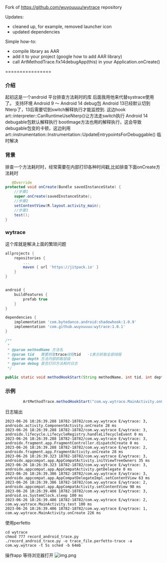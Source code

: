 Fork of https://github.com/wuyouuuu/wytrace repository

Updates:
- cleaned up, for example, removed launcher icon
- updated dependencies

Simple how-to:
- compile library as AAR
- add it to your project (google how to add AAR library)
- call ArtMethodTrace.fix14debugApp(this) in your Application.onCreate()

================

### 介绍
起初这是一个android 平台排查方法耗时的库
后面我用他来代替systrace使用了。
支持环境
Android 9 ～ Android 14 debug包
Android 13已经默认切到Nterp了，13后需要切到switch解释执行才能监控到. 这边hook art::interpreter::CanRuntimeUseNterp()让方法走switch执行
Android 14 debugable包默认解释执行 bootImage方法也用的解释执行，这会导致debugable包变的卡顿，这边利用art::instrumentation::Instrumentation::UpdateEntrypointsForDebuggable() 临时解决

### 背景
排查一个方法耗时时，经常需要在内部打印各种时间戳,比如排查下面onCreate方法耗时
```java
   @Override
protected void onCreate(Bundle savedInstanceState) {
    //步骤1
    super.onCreate(savedInstanceState);
    //步骤2
    setContentView(R.layout.activity_main);
    //步骤3
    test();
}

```
### wytrace
这个库就是解决上面的繁琐问题


```groovy
allprojects {
    repositories {
        ...
        maven { url 'https://jitpack.io' }
    }
}
```

```groovy

android {
    buildFeatures {
        prefab true
    }
}

dependencies {
    implementation 'com.bytedance.android:shadowhook:1.0.9'
    implementation 'com.github.wuyouuuu:wytrace:1.0.1'
}
```


```java
/**
 *
 * @param methodName 方法名
 * @param tid   需要抓取trace线程tid   -1表示抓取全部线程
 * @param depth 方法内部抓取层级
 * @param debug 是否打印方法耗时日志
 */

public static void methodHookStart(String methodName, int tid, int depth, boolean debug){}

```
### 示例
```java
        ArtMethodTrace.methodHookStart("com.wy.wytrace.MainActivity.onCreate", Process.myTid(),3,true);

```
日志输出
```text
2023-06-26 18:26:39.288 18782-18782/com.wy.wytrace E/wytrace: 3, androidx.activity.ComponentActivity.onCreate 28 ms
2023-06-26 18:26:39.288 18782-18782/com.wy.wytrace E/wytrace: 3, androidx.lifecycle.LifecycleRegistry.handleLifecycleEvent 0 ms
2023-06-26 18:26:39.288 18782-18782/com.wy.wytrace E/wytrace: 3, androidx.fragment.app.FragmentController.dispatchCreate 0 ms
2023-06-26 18:26:39.288 18782-18782/com.wy.wytrace E/wytrace: 2, androidx.fragment.app.FragmentActivity.onCreate 28 ms
2023-06-26 18:26:39.323 18782-18782/com.wy.wytrace E/wytrace: 3, androidx.appcompat.app.AppCompatActivity.initViewTreeOwners 35 ms
2023-06-26 18:26:39.323 18782-18782/com.wy.wytrace E/wytrace: 3, androidx.appcompat.app.AppCompatActivity.getDelegate 0 ms
2023-06-26 18:26:39.386 18782-18782/com.wy.wytrace E/wytrace: 3, androidx.appcompat.app.AppCompatDelegateImpl.setContentView 63 ms
2023-06-26 18:26:39.386 18782-18782/com.wy.wytrace E/wytrace: 2, androidx.appcompat.app.AppCompatActivity.setContentView 98 ms
2023-06-26 18:26:39.486 18782-18782/com.wy.wytrace E/wytrace: 3, android.os.SystemClock.sleep 100 ms
2023-06-26 18:26:39.486 18782-18782/com.wy.wytrace E/wytrace: 2, com.wy.wytrace.MainActivity.test 100 ms
2023-06-26 18:26:39.486 18782-18782/com.wy.wytrace E/wytrace: 1, com.wy.wytrace.MainActivity.onCreate 226 ms
```
使用perfetto
```shell
cd wytrace
chmod 777 record_android_trace.py
./record_android_trace.py -o trace_file.perfetto-trace -a com.wy.wytrace -t 5s sched -b 64mb
```
操作app 等待浏览器打开
![img.png](img.png)


